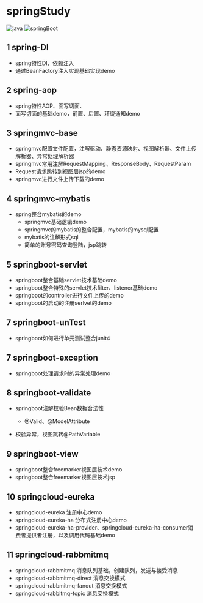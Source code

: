 # springStudy

![java](https://img.shields.io/badge/JAVA-1.8+-green.svg)  ![springBoot](https://img.shields.io/badge/springboot-green.svg)

## 1 spring-DI

* spring特性DI、依赖注入
* 通过BeanFactory注入实现基础实现demo

## 2 spring-aop

* spring特性AOP、面写切面、
* 面写切面的基础demo，前置、后置、环绕通知demo

## 3 springmvc-base

- springmvc配置文件配置，注解驱动、静态资源映射、视图解析器、文件上传解析器、异常处理解析器
- springmvc常用注解RequestMapping、ResponseBody、RequestParam
- Request请求跳转到视图层jsp的demo
- springmvc进行文件上传下载的demo

## 4 springmvc-mybatis

- spring整合mybatis的demo
  - springmvc基础逻辑demo
  - springmvc的mybatis的整合配置，mybatis的mysql配置
  - mybatis的注解形式sql
  - 简单的账号密码查询登陆，jsp跳转

## 5 springboot-servlet

- springboot整合基础servlet技术基础demo
- springboot整合特殊的servlet技术filter、listener基础demo
- springboot的controller进行文件上传的demo
- springboot的启动的注册serlvet的demo

## 7 springboot-unTest

- springboot如何进行单元测试整合junit4

## 7 springboot-exception 

* springboot处理请求时的异常处理demo

## 8 springboot-validate

* springboot注解校验Bean数据合法性
  * @Valid、@ModelAttribute

* 校验异常，视图跳转@PathVariable

## 9 springboot-view

* springboot整合freemarker视图层技术demo
* springboot整合freemarker视图层技术jsp

## 10 springcloud-eureka

* springcloud-eureka 注册中心demo
* springcloud-eureka-ha 分布式注册中心demo
* springcloud-eureka-ha-provider、springcloud-eureka-ha-consumer消费者提供者注册，以及调用代码基础demo

## 11 springcloud-rabbmitmq

* springcloud-rabbmitmq 消息队列基础，创建队列，发送与接受消息
* springcloud-rabbmitmq-direct 消息交换模式
* springcloud-rabbmitmq-fanout 消息交换模式
* springcloud-rabbitmq-topic 消息交换模式
